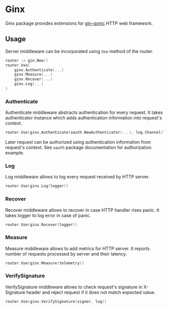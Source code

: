 # Ginx

Ginx package provides extensions for [gin-gonic](https://github.com/gin-gonic/gin) HTTP web framework. 

## Usage

Server middleware can be incorporated using `Use` method of the router.

```go
router := gin.New()
router.Use(
	ginx.Authenticate(...)
	ginx.Measure(...)
	ginx.Recover(...)
	ginx.Log(...)
)

```

### Authenticate

Authenticate middleware abstracts authentication for every request. It takes authenticator instance which adds authentication information into request's context. 

```go
router.Use(ginx.Authenticate(oauth.NewAuthenticator(...), log.Channel("http")))
```

Later request can be authorized using authentication information from request's context. See `oauth` package documentation for authorization example.

### Log

Log middleware allows to log every request received by HTTP server.

```go
router.Use(ginx.Log(logger))
```

### Recover

Recover middleware allows to recover in case HTTP handler rises panic. It takes logger to log error in case of panic.

```go
router.Use(ginx.Recover(logger))
```

### Measure

Measure middleware allows to add metrics for HTTP server. It reports number of requests processed by server and their latency.

```go
router.Use(ginx.Measure(telemetry))
```

### VerifySignature

VerifySignature middleware allows to check request's signature in X-Signature header and reject request if it does not match expected value.

```go
router.Use(ginx.VerifySignature(signer, log))
```
